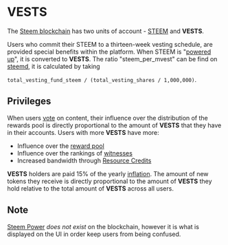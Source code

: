 # VESTS

The [Steem blockchain](/docs/glossary/steem-blockchain.md) has two units of account - [STEEM](/docs/glossary/steem.md) and **VESTS**. 

Users who commit their STEEM to a thirteen-week vesting schedule, are provided special benefits within the platform. When STEEM is "[powered up](/docs/glossary/steem-power.md)", it is converted to **VESTS**.  The ratio "steem_per_mvest" can be find on [steemd](steemd.com), it is calculated by taking

`total_vesting_fund_steem / (total_vesting_shares / 1,000,000)`. 

## Privileges
 
When users [vote](/docs/glossary/voting.md) on content, their influence over the distribution of the rewards pool is directly proportional to the amount of **VESTS** that they have in their accounts. Users with more **VESTS** have more:

- Influence over the [reward pool](/docs/glossary/reward-pool.md) 
- Influence over the rankings of [witnesses](/docs/glossary/witness.md) 
- Increased bandwidth through [Resource Credits](/docs/glossary/resource-credits.md) 

**VESTS** holders are paid 15% of the yearly [inflation](docs/glossary/inflation.md). The amount of new tokens they receive is directly proportional to the amount of **VESTS** they hold relative to the total amount of **VESTS** across all users.

## Note

[Steem Power](/docs/glossary/steem-power.md) *does not exist* on the blockchain, however it is what is displayed on the UI in order keep users from being confused. 